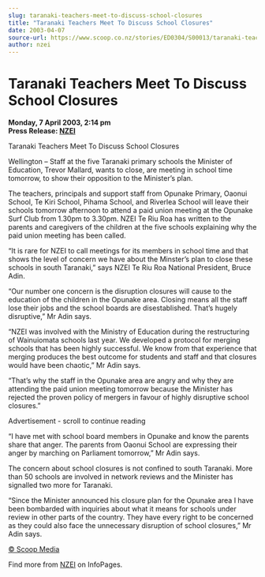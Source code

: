 ```yaml
---
slug: taranaki-teachers-meet-to-discuss-school-closures
title: "Taranaki Teachers Meet To Discuss School Closures"
date: 2003-04-07
source-url: https://www.scoop.co.nz/stories/ED0304/S00013/taranaki-teachers-meet-to-discuss-school-closures.htm
author: nzei
---
```

Taranaki Teachers Meet To Discuss School Closures
=================================================

**Monday, 7 April 2003, 2:14 pm**  
**Press Release: [NZEI](https://info.scoop.co.nz/NZEI)**

Taranaki Teachers Meet To Discuss School Closures

Wellington – Staff at the five Taranaki primary schools the Minister of Education, Trevor Mallard, wants to close, are meeting in school time tomorrow, to show their opposition to the Minister’s plan.

The teachers, principals and support staff from Opunake Primary, Oaonui School, Te Kiri School, Pihama School, and Riverlea School will leave their schools tomorrow afternoon to attend a paid union meeting at the Opunake Surf Club from 1.30pm to 3.30pm. NZEI Te Riu Roa has written to the parents and caregivers of the children at the five schools explaining why the paid union meeting has been called.

“It is rare for NZEI to call meetings for its members in school time and that shows the level of concern we have about the Minster’s plan to close these schools in south Taranaki,” says NZEI Te Riu Roa National President, Bruce Adin.

“Our number one concern is the disruption closures will cause to the education of the children in the Opunake area. Closing means all the staff lose their jobs and the school boards are disestablished. That’s hugely disruptive,” Mr Adin says.

“NZEI was involved with the Ministry of Education during the restructuring of Wainuiomata schools last year. We developed a protocol for merging schools that has been highly successful. We know from that experience that merging produces the best outcome for students and staff and that closures would have been chaotic,” Mr Adin says.

“That’s why the staff in the Opunake area are angry and why they are attending the paid union meeting tomorrow because the Minister has rejected the proven policy of mergers in favour of highly disruptive school closures.”

Advertisement - scroll to continue reading





“I have met with school board members in Opunake and know the parents share that anger. The parents from Oaonui School are expressing their anger by marching on Parliament tomorrow,” Mr Adin says.

The concern about school closures is not confined to south Taranaki. More than 50 schools are involved in network reviews and the Minister has signalled two more for Taranaki.

“Since the Minister announced his closure plan for the Opunake area I have been bombarded with inquiries about what it means for schools under review in other parts of the country. They have every right to be concerned as they could also face the unnecessary disruption of school closures,” Mr Adin says.  

[© Scoop Media](http://www.scoop.co.nz/about/terms.html)

Find more from [NZEI](https://info.scoop.co.nz/NZEI) on InfoPages.